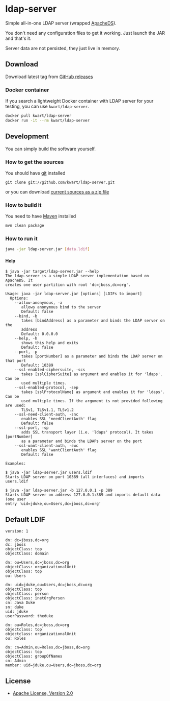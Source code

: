 # ldap-server

Simple all-in-one LDAP server (wrapped [ApacheDS](http://directory.apache.org/apacheds/)).

You don't need any configuration files to get it working. Just launch the JAR and that's it.

Server data are not persisted, they just live in memory.

## Download

Download latest tag from [GitHub releases](https://github.com/kwart/ldap-server/releases)

### Docker container

If you search a lightweight Docker container with LDAP server for your testing, you can use `kwart/ldap-server`.

```bash
docker pull kwart/ldap-server
docker run -it --rm kwart/ldap-server
```

## Development

You can simply build the software yourself.

### How to get the sources

You should have [git](http://git-scm.com/) installed

```
git clone git://github.com/kwart/ldap-server.git
```

or you can download [current sources as a zip file](https://github.com/kwart/ldap-server/archive/master.zip)

### How to build it

You need to have [Maven](http://maven.apache.org/) installed

```bash
mvn clean package
```

### How to run it

```bash
java -jar ldap-server.jar [data.ldif]
```

#### Help

```
$ java -jar target/ldap-server.jar --help
The ldap-server is a simple LDAP server implementation based on ApacheDS. It
creates one user partition with root 'dc=jboss,dc=org'.

Usage: java -jar ldap-server.jar [options] [LDIFs to import]
  Options:
    --allow-anonymous, -a
       allows anonymous bind to the server
       Default: false
    --bind, -b
       takes [bindAddress] as a parameter and binds the LDAP server on the
       address
       Default: 0.0.0.0
    --help, -h
       shows this help and exits
       Default: false
    --port, -p
       takes [portNumber] as a parameter and binds the LDAP server on that port
       Default: 10389
    --ssl-enabled-ciphersuite, -scs
       takes [sslCipherSuite] as argument and enables it for 'ldaps'. Can be
       used multiple times.
    --ssl-enabled-protocol, -sep
       takes [sslProtocolName] as argument and enables it for 'ldaps'. Can be
       used multiple times. If the argument is not provided following are used:
       TLSv1, TLSv1.1, TLSv1.2
    --ssl-need-client-auth, -snc
       enables SSL 'needClientAuth' flag
       Default: false
    --ssl-port, -sp
       adds SSL transport layer (i.e. 'ldaps' protocol). It takes [portNumber]
       as a parameter and binds the LDAPs server on the port
    --ssl-want-client-auth, -swc
       enables SSL 'wantClientAuth' flag
       Default: false

Examples:

$ java -jar ldap-server.jar users.ldif
Starts LDAP server on port 10389 (all interfaces) and imports users.ldif

$ java -jar ldap-server.jar -b 127.0.0.1 -p 389
Starts LDAP server on address 127.0.0.1:389 and imports default data (one user
entry 'uid=jduke,ou=Users,dc=jboss,dc=org'
```

## Default LDIF

```
version: 1

dn: dc=jboss,dc=org
dc: jboss
objectClass: top
objectClass: domain

dn: ou=Users,dc=jboss,dc=org
objectClass: organizationalUnit
objectClass: top
ou: Users

dn: uid=jduke,ou=Users,dc=jboss,dc=org
objectClass: top
objectClass: person
objectClass: inetOrgPerson
cn: Java Duke
sn: duke
uid: jduke
userPassword: theduke

dn: ou=Roles,dc=jboss,dc=org
objectclass: top
objectclass: organizationalUnit
ou: Roles

dn: cn=Admin,ou=Roles,dc=jboss,dc=org
objectClass: top
objectClass: groupOfNames
cn: Admin
member: uid=jduke,ou=Users,dc=jboss,dc=org
```

## License

* [Apache License, Version 2.0](http://www.apache.org/licenses/LICENSE-2.0)
 
